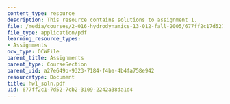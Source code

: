 ```yaml
---
content_type: resource
description: This resource contains solutions to assignment 1.
file: /media/courses/2-016-hydrodynamics-13-012-fall-2005/677ff2c17d527cb231092242a38da1d4_hw1_soln.pdf
file_type: application/pdf
learning_resource_types:
- Assignments
ocw_type: OCWFile
parent_title: Assignments
parent_type: CourseSection
parent_uid: a27e649b-9323-7184-f4ba-4b4fa758e942
resourcetype: Document
title: hw1_soln.pdf
uid: 677ff2c1-7d52-7cb2-3109-2242a38da1d4
---
```

